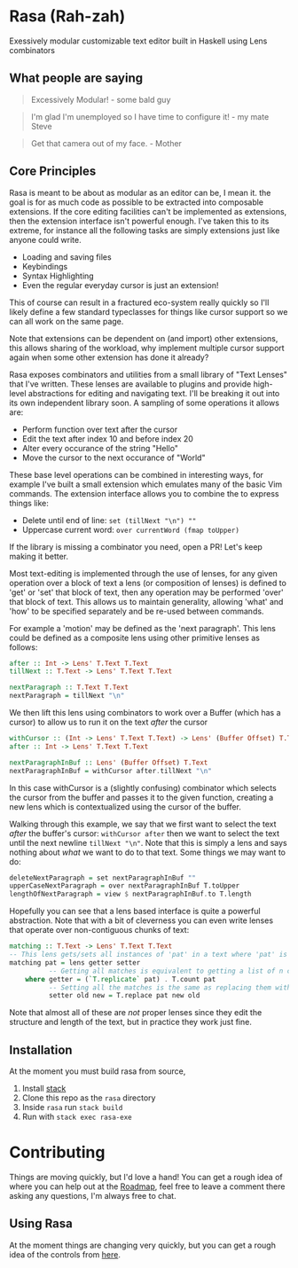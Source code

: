 Rasa (Rah-zah)
==============

Exessively modular customizable text editor built in Haskell using Lens
combinators

What people are saying
----------------------

> Excessively Modular! - some bald guy

> I'm glad I'm unemployed so I have time to configure it! - my mate Steve

> Get that camera out of my face. - Mother

Core Principles
---------------

Rasa is meant to be about as modular as an editor can be, I mean it. the goal
is for as much code as possible to be extracted into composable extensions. If
the core editing facilities can't be implemented as extensions, then the
extension interface isn't powerful enough. I've taken this to its extreme, for
instance all the following tasks are simply extensions just like anyone could
write.

- Loading and saving files 
- Keybindings
- Syntax Highlighting
- Even the regular everyday cursor is just an extension!

This of course can result in a fractured eco-system really quickly so I'll
likely define a few standard typeclasses for things like cursor support so we
can all work on the same page.

Note that extensions can be dependent on (and import) other extensions, this
allows sharing of the workload, why implement multiple cursor support again
when some other extension has done it already?

Rasa exposes combinators and utilities from a small library of "Text Lenses"
that I've written. These lenses are available to plugins and provide high-level
abstractions for editing and navigating text. I'll be breaking it out into its
own independent library soon. A sampling of some operations it allows are:

- Perform function over text after the cursor
- Edit the text after index 10 and before index 20
- Alter every occurance of the string "Hello"
- Move the cursor to the next occurance of "World"

These base level operations can be combined in interesting ways, for example I've
built a small extension which emulates many of the basic Vim commands. The
extension interface allows you to combine the to express things like:

- Delete until end of line: `set (tillNext "\n") ""`
- Uppercase current word: `over currentWord (fmap toUpper)`

If the library is missing a combinator you need, open a PR! Let's keep making
it better.

Most text-editing is implemented through the use of lenses, for any given
operation over a block of text a lens (or composition of lenses) is defined to
'get' or 'set' that block of text, then any operation may be performed 'over'
that block of text. This allows us to maintain generality, allowing 'what' and
'how' to be specified separately and be re-used between commands.

For example a 'motion' may be defined as the 'next paragraph'. This lens could be defined as a composite lens using
other primitive lenses as follows:

```haskell
after :: Int -> Lens' T.Text T.Text
tillNext :: T.Text -> Lens' T.Text T.Text

nextParagraph :: T.Text T.Text
nextParagraph = tillNext "\n"
```

We then lift this lens using combinators to work over a Buffer (which has a cursor) to allow us to run it on the
text *after* the cursor

```haskell
withCursor :: (Int -> Lens' T.Text T.Text) -> Lens' (Buffer Offset) T.Text
after :: Int -> Lens' T.Text T.Text

nextParagraphInBuf :: Lens' (Buffer Offset) T.Text
nextParagraphInBuf = withCursor after.tillNext "\n"
```

In this case withCursor is a (slightly confusing) combinator which selects the cursor from the buffer and passes it to
the given function, creating a new lens which is contextualized using the cursor of the buffer.

Walking through this example, we say that we first want to select the text *after* the buffer's cursor: `withCursor
after` then we want to select the text until the next newline `tillNext "\n"`. Note that this is simply a lens and says
nothing about *what* we want to do to that text. Some things we may want to do:

```haskell
deleteNextParagraph = set nextParagraphInBuf ""
upperCaseNextParagraph = over nextParagraphInBuf T.toUpper
lengthOfNextParagraph = view $ nextParagraphInBuf.to T.length
```

Hopefully you can see that a lens based interface is quite a powerful abstraction. Note that with a bit of cleverness
you can even write lenses that operate over non-contiguous chunks of text:

```haskell
matching :: T.Text -> Lens' T.Text T.Text
-- This lens gets/sets all instances of 'pat' in a text where 'pat' is a Text.
matching pat = lens getter setter
          -- Getting all matches is equivalent to getting a list of n copies where n is the number of matches
    where getter = (`T.replicate` pat) . T.count pat
          -- Setting all the matches is the same as replacing them with the new value
          setter old new = T.replace pat new old
```

Note that almost all of these are *not* proper lenses since they edit the structure and length of the text, but in
practice they work just fine.


Installation
------------

At the moment you must build rasa from source, 

1. Install [stack](https://docs.haskellstack.org/en/stable/README/)
2. Clone this repo as the `rasa` directory
3. Inside `rasa` run `stack build`
4. Run with `stack exec rasa-exe`

Contributing
============

Things are moving quickly, but I'd love a hand! You can get a rough idea of where
you can help out at the [Roadmap](https://github.com/ChrisPenner/rasa/issues/2), feel free to leave a comment there
asking any questions, I'm always free to chat.

Using Rasa
----------

At the moment things are changing very quickly, but you can get a rough idea of
the controls from
[here](https://github.com/ChrisPenner/rasa/blob/master/src/Directives.hs).
